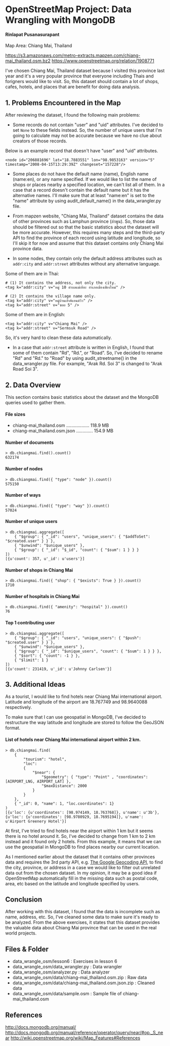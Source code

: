 # OpenStreetMap Project: Data Wrangling with MongoDB
#### Rinlapat Pusanasurapant

Map Area: Chiang Mai, Thailand

https://s3.amazonaws.com/metro-extracts.mapzen.com/chiang-mai_thailand.osm.bz2
https://www.openstreetmap.org/relation/1908771

I've chosen Chiang Mai, Thailand dataset because I visited this province last year and it's a very popular province that everyone including Thais and forigners would like to visit. So, this dataset should contain a lot of shops, cafes, hotels, and places that are benefit for doing data analysis.

## 1. Problems Encountered in the Map
After reviewing the dataset, I found the following main problems:

- Some records do not contain "user" and "uid" attributes. I've decided to set `None` to these fields instead. So, the number of unique users that I'm going to calculate may not be accurate because we have no clue about creators of those records.

Below is an example record that doesn't have "user" and "uid" attributes.

    <node id="206881696" lat="18.7883551" lon="98.9853163" version="5" timestamp="2008-04-15T13:29:39Z" changeset="157228"/>

- Some places do not have the default name (name), English name (name:en), or any name specified. If we would like to list the name of shops or places nearby a specified location, we can't list all of them. In a case that a record doesn't contain the default name but it has the alternative names. I'll make sure that at least "name:en" is set to the "name" attribute by using audit_default_name() in the data_wrangler.py file.

- From mapzen website, "Chiang Mai, Thailand" dataset contains the data of other provinces such as Lamphun province (ลำพูน). So, those data should be filtered out so that the basic statistics about the dataset will be more accurate. However, this requires many steps and the third-party API to find the province of each record using latitude and longitude, so I'll skip it for now and assume that this dataset contains only Chiang Mai province data.

- In some nodes, they contain only the default address attributes such as `addr:city` and `addr:street` attributes without any alternative language.

Some of them are in Thai:

    # (1) It contains the address, not only the city.
    <tag k="addr:city" v="หมู่ 10 ตำบลแม่เหียะ อำเภอเมืองเชียงใหม่" />
    
    # (2) It contains the village name only.
    <tag k="addr:city" v="หมู่บ้านเฮ้าส์แอนด์วิว" />
    <tag k="addr:street" v="ซอย 5" />

Some of them are in English:

    <tag k="addr:city" v="Chiang Mai" />
    <tag k="addr:street" v="Sermsuk Road" />

So, it's very hard to clean these data automatically.

- In a case that `addr:street` attribute is written in English, I found that some of them contain "Rd", "Rd.", or "Road". So, I've decided to rename "Rd" and "Rd." to "Road" by using audit_streetname() in the data_wrangler.py file. For example, "Arak Rd. Soi 3" is changed to "Arak Road Soi 3".

## 2. Data Overview
This section contains basic statistics about the dataset and the MongoDB queries used to gather them.

#### File sizes
- chiang-mai_thailand.osm .................. 118.9 MB
- chiang-mai_thailand.osm.json ............. 154.9 MB

#### Number of documents

    > db.chiangmai.find().count()
    632174

#### Number of nodes

    > db.chiangmai.find({ "type": "node" }).count()
    575150

#### Number of ways

    > db.chiangmai.find({ "type": "way" }).count()
    57024

#### Number of unique users

    > db.chiangmai.aggregate([
        { "$group": { "_id": "users", "unique_users": { "$addToSet": "$created.user" } } },
        { "$unwind": "$unique_users" },
        { "$group": { "_id": "$_id", "count": { "$sum": 1 } } }
    ])
    [{u'count': 357, u'_id': u'users'}]

#### Number of shops in Chiang Mai

    > db.chiangmai.find({ "shop": { "$exists": True } }).count()
    1710

#### Number of hospitals in Chiang Mai

    > db.chiangmai.find({ "amenity": "hospital" }).count()
    76

#### Top 1 contributing user

    > db.chiangmai.aggregate([
        { "$group": { "_id": "users", "unique_users": { "$push": "$created.user" } } },
        { "$unwind": "$unique_users" },
        { "$group": { "_id": "$unique_users", "count": { "$sum": 1 } } },
        { "$sort": { "count": -1 } },
        { "$limit": 1 }
    ])
    [{u'count': 231419, u'_id': u'Johnny Carlsen'}]

## 3. Additional Ideas
As a tourist, I would like to find hotels near Chiang Mai international airport. Latitude and longitude of the airport are 18.767749 and 98.9640088 respectively.

To make sure that I can use geospatial in MongoDB, I've decided to restructure the way latitude and longitude are stored to follow the GeoJSON format.

#### List of hotels near Chiang Mai international airport within 2 km.

    > db.chiangmai.find(
        {
            "tourism": "hotel",
            "loc":
            {
                "$near": {
                    "$geometry": { "type": "Point" , "coordinates": [AIRPORT_LNG, AIRPORT_LAT] },
                    "$maxDistance": 2000
                }
            }
        },
        { "_id": 0, "name": 1, "loc.coordinates": 1}
    )
    [{u'loc': {u'coordinates': [98.974149, 18.763768]}, u'name': u'3b'}, {u'loc': {u'coordinates': [98.9780929, 18.7695194]}, u'name': u'Airport Greenery Hotel'}]

At first, I've tried to find hotels near the airport within 1 km but it seems there is no hotel around it. So, I've decided to change from 1 km to 2 km instead and it found only 2 hotels. From this example, it means that we can use the geospatial in MongoDB to find places nearby our current location.

As I mentioned earlier about the dataset that it contains other provinces data and requires the 3rd party API, e.g. [The Google Geocoding API](https://developers.google.com/maps/documentation/geocoding/intro?csw=1), to find the city, province, or address in a case we would like to filter out unrelated data out from the chosen dataset. In my opinion, it may be a good idea if OpenStreetMap automatically fill in the missing data such as postal code, area, etc based on the latitude and longitude specified by users.

## Conclusion
After working with this dataset, I found that the data is incomplete such as name, address, etc. So, I've cleaned some data to make sure it's ready to be analyzed. From the above exercises, it states that this dataset provides the valuable data about Chiang Mai province that can be used in the real world projects.

## Files & Folder
- data_wrangle_osm/lesson6 : Exercises in lesson 6
- data_wrangle_osm/data_wrangler.py : Data wrangler
- data_wrangle_osm/analyzer.py : Data analyzer
- data_wrangle_osm/data/chiang-mai_thailand.osm.zip : Raw data
- data_wrangle_osm/data/chiang-mai_thailand.osm.json.zip : Cleaned data
- data_wrangle_osm/data/sample.osm : Sample file of chiang-mai_thailand.osm

## References
http://docs.mongodb.org/manual/
http://docs.mongodb.org/manual/reference/operator/query/near/#op._S_near
http://wiki.openstreetmap.org/wiki/Map_Features#References
